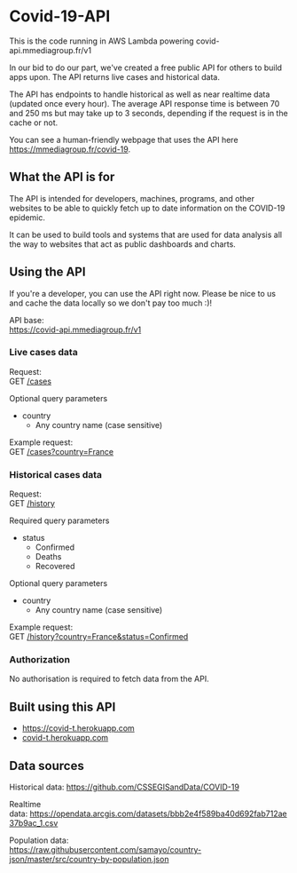 # Covid-19-API
This is the code running in AWS Lambda powering covid-api.mmediagroup.fr/v1
<!-- wp:paragraph -->
<p>In our bid to do our part, we've created a free public API for others to build apps upon. The API returns live cases and historical data.</p>
<!-- /wp:paragraph -->

<!-- wp:paragraph -->
<p>The API has endpoints to handle historical as well as near realtime data (updated once every hour). The average API response time is between 70 and 250 ms but may take up to 3 seconds, depending if the request is in the cache or not.</p>
<!-- /wp:paragraph -->

<!-- wp:paragraph -->
<p>You can see a human-friendly webpage that uses the API here <a href="https://mmediagroup.fr/covid-19">https://mmediagroup.fr/covid-19</a>.</p>
<!-- /wp:paragraph -->

<!-- wp:heading -->
<h2>What the API is for</h2>
<!-- /wp:heading -->

<!-- wp:paragraph -->
<p>The API is intended for developers, machines, programs, and other websites to be able to quickly fetch up to date information on the COVID-19 epidemic.</p>
<!-- /wp:paragraph -->

<!-- wp:paragraph -->
<p>It can be used to build tools and systems that are used for data analysis all the way to websites that act as public dashboards and charts.</p>
<!-- /wp:paragraph -->

<!-- wp:heading -->
<h2>Using the API</h2>
<!-- /wp:heading -->

<!-- wp:paragraph -->
<p>If you're a developer, you can use the API right now. Please be nice to us and cache the data locally so we don't pay too much :)!</p>
<!-- /wp:paragraph -->

<!-- wp:paragraph -->
<p>API base:<br><a rel="noreferrer noopener" href="https://covid-api.mmediagroup.fr/v1/cases" target="_blank">https://covid-api.mmediagroup.fr/v1</a></p>
<!-- /wp:paragraph -->

<!-- wp:heading {"level":3} -->
<h3>Live cases data</h3>
<!-- /wp:heading -->

<!-- wp:paragraph -->
<p>Request:<br>GET <a rel="noreferrer noopener" href="https://covid-api.mmediagroup.fr/v1/cases" target="_blank">/cases</a></p>
<!-- /wp:paragraph -->

<!-- wp:paragraph -->
<p>Optional query parameters</p>
<!-- /wp:paragraph -->

<!-- wp:list -->
<ul><li>country<ul><li>Any country name (case sensitive)</li></ul></li></ul>
<!-- /wp:list -->

<!-- wp:paragraph -->
<p>Example request:<br>GET <a rel="noreferrer noopener" href="https://covid-api.mmediagroup.fr/v1/cases?country=France" target="_blank">/cases?country=France</a></p>
<!-- /wp:paragraph -->

<!-- wp:heading {"level":3} -->
<h3>Historical cases data</h3>
<!-- /wp:heading -->

<!-- wp:paragraph -->
<p>Request:<br>GET <a rel="noreferrer noopener" href="https://covid-api.mmediagroup.fr/v1/history" target="_blank">/history</a></p>
<!-- /wp:paragraph -->

<!-- wp:paragraph -->
<p>Required query parameters</p>
<!-- /wp:paragraph -->

<!-- wp:list -->
<ul><li>status<ul><li>Confirmed</li><li>Deaths</li><li>Recovered</li></ul></li></ul>
<!-- /wp:list -->

<!-- wp:paragraph -->
<p>Optional query parameters</p>
<!-- /wp:paragraph -->

<!-- wp:list -->
<ul><li>country<ul><li>Any country name (case sensitive)</li></ul></li></ul>
<!-- /wp:list -->

<!-- wp:paragraph -->
<p>Example request:<br>GET <a href="https://covid-api.mmediagroup.fr/v1/history?country=France&amp;status=Confirmed">/history?country=France&amp;status=Confirmed</a></p>
<!-- /wp:paragraph -->

<!-- wp:heading {"level":3} -->
<h3>Authorization</h3>
<!-- /wp:heading -->

<!-- wp:paragraph -->
<p>No authorisation is required to fetch data from the API.</p>
<!-- /wp:paragraph -->

<!-- wp:heading -->
<h2>Built using this API</h2>
<!-- /wp:heading -->

<!-- wp:list -->
<ul><li><a href="https://mmediagroup.fr/covid-19">https://covid-t.herokuapp.com</a></li><li><a href="https://mmediagroup.fr/covid-19">covid-t.herokuapp.com</a></li></ul>
<!-- /wp:list -->

<!-- wp:heading -->
<h2>Data sources</h2>
<!-- /wp:heading -->

<!-- wp:paragraph -->
<p>Historical data:&nbsp;<a rel="noreferrer noopener" href="https://github.com/CSSEGISandData/COVID-19" target="_blank">https://github.com/CSSEGISandData/COVID-19</a></p>
<!-- /wp:paragraph -->

<!-- wp:paragraph -->
<p>Realtime data:&nbsp;<a rel="noreferrer noopener" href="https://opendata.arcgis.com/datasets/bbb2e4f589ba40d692fab712ae37b9ac_1.csv" target="_blank">https://opendata.arcgis.com/datasets/bbb2e4f589ba40d692fab712ae37b9ac_1.csv</a></p>
<!-- /wp:paragraph -->

<!-- wp:paragraph -->
<p>Population data:<br><a href="https://raw.githubusercontent.com/samayo/country-json/master/src/country-by-population.json">https://raw.githubusercontent.com/samayo/country-json/master/src/country-by-population.json</a></p>
<!-- /wp:paragraph -->
